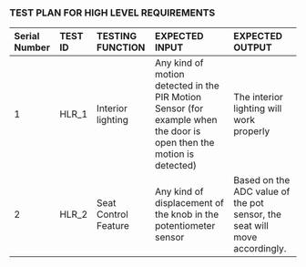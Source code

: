 ### TEST PLAN FOR HIGH LEVEL REQUIREMENTS ###
|**Serial Number**|**TEST ID**|**TESTING FUNCTION**|**EXPECTED INPUT**|**EXPECTED OUTPUT**|
| :- | :- | :- | :- | :- | 
|1|HLR_1|Interior lighting|Any kind of motion detected in the PIR Motion Sensor (for example when the door is open then the motion is detected)|The interior lighting will work properly|
|2|HLR_2|Seat Control Feature|Any kind of displacement of the knob in the potentiometer sensor|Based on the ADC value of the pot sensor, the seat will move accordingly.|
 
